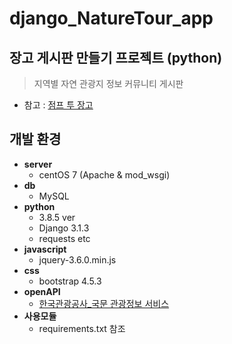 # django_NatureTour_app
## 장고 게시판 만들기 프로젝트 (python)
> 지역별 자연 관광지 정보 커뮤니티 게시판        
          
- 참고 : [점프 투 장고](https://wikidocs.net/book/4223)

## 개발 환경
- **server**  
  - centOS 7 (Apache & mod_wsgi)
- **db**  
  - MySQL 
- **python**  
  - 3.8.5 ver  
  - Django 3.1.3  
  - requests etc  
- **javascript**  
  - jquery-3.6.0.min.js  
- **css**  
  - bootstrap 4.5.3  
- **openAPI**
  - [한국관광공사_국문 관광정보 서비스](https://www.data.go.kr/data/15057787/openapi.do)
- **사용모듈**  
  - requirements.txt 참조  